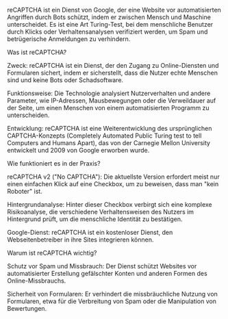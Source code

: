 reCAPTCHA ist ein Dienst von Google, der eine Website vor automatisierten Angriffen durch Bots schützt, indem er zwischen Mensch und Maschine unterscheidet. Es ist eine Art Turing-Test, bei dem menschliche Benutzer durch Klicks oder Verhaltensanalysen verifiziert werden, um Spam und betrügerische Anmeldungen zu verhindern. 

Was ist reCAPTCHA?

Zweck:
reCAPTCHA ist ein Dienst, der den Zugang zu Online-Diensten und Formularen sichert, indem er sicherstellt, dass die Nutzer echte Menschen sind und keine Bots oder Schadsoftware. 

Funktionsweise:
Die Technologie analysiert Nutzerverhalten und andere Parameter, wie IP-Adressen, Mausbewegungen oder die Verweildauer auf der Seite, um einen Menschen von einem automatisierten Programm zu unterscheiden. 

Entwicklung:
reCAPTCHA ist eine Weiterentwicklung des ursprünglichen CAPTCHA-Konzepts (Completely Automated Public Turing test to tell Computers and Humans Apart), das von der Carnegie Mellon University entwickelt und 2009 von Google erworben wurde. 

Wie funktioniert es in der Praxis?

reCAPTCHA v2 ("No CAPTCHA"):
Die aktuellste Version erfordert meist nur einen einfachen Klick auf eine Checkbox, um zu beweisen, dass man "kein Roboter" ist.

Hintergrundanalyse:
Hinter dieser Checkbox verbirgt sich eine komplexe Risikoanalyse, die verschiedene Verhaltensweisen des Nutzers im Hintergrund prüft, um die menschliche Identität zu bestätigen. 

Google-Dienst:
reCAPTCHA ist ein kostenloser Dienst, den Webseitenbetreiber in ihre Sites integrieren können. 

Warum ist reCAPTCHA wichtig?

Schutz vor Spam und Missbrauch:
Der Dienst schützt Websites vor automatisierter Erstellung gefälschter Konten und anderen Formen des Online-Missbrauchs. 

Sicherheit von Formularen:
Er verhindert die missbräuchliche Nutzung von Formularen, etwa für die Verbreitung von Spam oder die Manipulation von Bewertungen. 